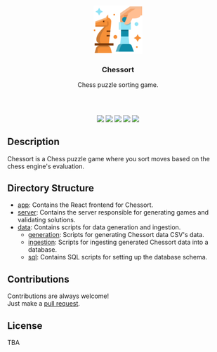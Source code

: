 <p align="center">
<img src="https://github.com/mobeigi/chessort/blob/main/.github/logo/logo.svg?raw=true" height="110px" width="auto"/>
<br/>
<h3 align="center">Chessort</h3>
<p align="center">Chess puzzle sorting game.</p>
<h2></h2>
<br />

<p align="center">
<a href="../../releases"><img src="https://img.shields.io/github/release/mobeigi/chessort.svg?style=flat-square" /></a>
<a href="../../actions"><img src="https://img.shields.io/github/actions/workflow/status/mobeigi/chessort/workflow.yml?style=flat-square" /></a>
<a href="../../issues"><img src="https://img.shields.io/github/issues/mobeigi/chessort.svg?style=flat-square" /></a>
<a href="../../pulls"><img src="https://img.shields.io/github/issues-pr/mobeigi/chessort.svg?style=flat-square" /></a> 
<a href="LICENSE.md"><img src="https://img.shields.io/github/license/mobeigi/chessort.svg?style=flat-square" /></a>
</p>

## Description
Chessort is a Chess puzzle game where you sort moves based on the chess engine's evaluation.

## Directory Structure

- [app](app): Contains the React frontend for Chessort.
- [server](server): Contains the server responsible for generating games and validating solutions.
- [data](data): Contains scripts for data generation and ingestion.
  - [generation](data/generation): Scripts for generating Chessort data CSV's data.
  - [ingestion](data/ingestion): Scripts for ingesting generated Chessort data into a database.
  - [sql](data/sql): Contains SQL scripts for setting up the database schema.

## Contributions
Contributions are always welcome!  
Just make a [pull request](../../pulls).

## License
TBA
